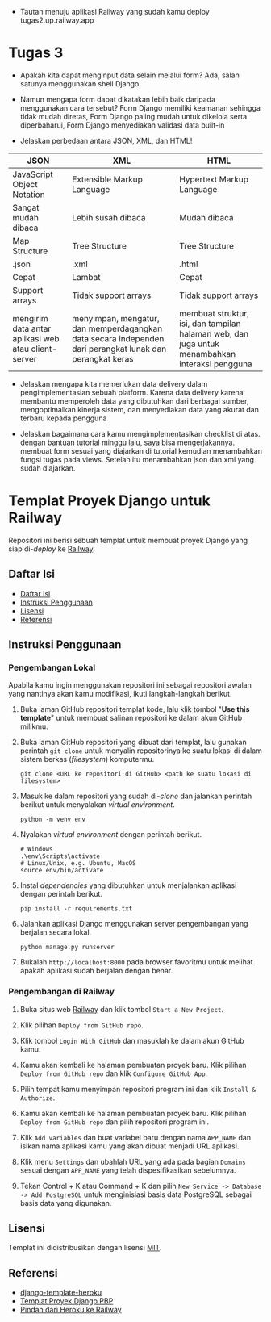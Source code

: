 - Tautan menuju aplikasi Railway yang sudah kamu deploy
tugas2.up.railway.app

# Tugas 3

- Apakah kita dapat menginput data selain melalui form? 
Ada, salah satunya menggunakan shell Django. 

- Namun mengapa form dapat dikatakan lebih baik daripada menggunakan cara tersebut?
Form Django memiliki keamanan sehingga tidak mudah diretas, Form Django paling mudah untuk dikelola serta diperbaharui, Form Django menyediakan validasi data built-in

- Jelaskan perbedaan antara JSON, XML, dan HTML!

| JSON | XML | HTML |
| --- | --- | --- |
| JavaScript Object Notation | Extensible Markup Language | Hypertext Markup Language |
| Sangat mudah dibaca | Lebih susah dibaca | Mudah dibaca |
| Map Structure | Tree Structure | Tree Structure |
| .json | .xml | .html | 
| Cepat | Lambat | Cepat |
| Support arrays | Tidak support arrays | Tidak support arrays |
| mengirim data antar aplikasi web atau client-server | menyimpan, mengatur, dan memperdagangkan data secara independen dari perangkat lunak dan perangkat keras | membuat struktur, isi, dan tampilan halaman web, dan juga untuk menambahkan interaksi pengguna | 

- Jelaskan mengapa kita memerlukan data delivery dalam pengimplementasian sebuah platform.
Karena data delivery karena membantu memperoleh data yang dibutuhkan dari berbagai sumber, mengoptimalkan kinerja sistem, dan menyediakan data yang akurat dan terbaru kepada pengguna

- Jelaskan bagaimana cara kamu mengimplementasikan checklist di atas.
dengan bantuan tutorial minggu lalu, saya bisa mengerjakannya. membuat form sesuai yang diajarkan di tutorial kemudian menambahkan fungsi tugas pada views. Setelah itu menambahkan json dan xml yang sudah diajarkan. 

# Templat Proyek Django untuk Railway

Repositori ini berisi sebuah templat untuk membuat proyek Django yang siap di-*deploy* ke [Railway](https://railway.app/).

## Daftar Isi

- [Daftar Isi](#daftar-isi)
- [Instruksi Penggunaan](#instruksi-penggunaan)
- [Lisensi](#lisensi)
- [Referensi](#referensi)

## Instruksi Penggunaan

### Pengembangan Lokal

Apabila kamu ingin menggunakan repositori ini sebagai repositori awalan yang nantinya akan kamu modifikasi, ikuti langkah-langkah berikut.

1. Buka laman GitHub repositori templat kode, lalu klik tombol "**Use this template**"
   untuk membuat salinan repositori ke dalam akun GitHub milikmu.

2. Buka laman GitHub repositori yang dibuat dari templat, lalu gunakan perintah
   `git clone` untuk menyalin repositorinya ke suatu lokasi di dalam sistem
   berkas (*filesystem*) komputermu.

   ```shell
   git clone <URL ke repositori di GitHub> <path ke suatu lokasi di filesystem>
   ```

3. Masuk ke dalam repositori yang sudah di-*clone* dan jalankan perintah berikut
   untuk menyalakan *virtual environment*.

   ```shell
   python -m venv env
   ```

4. Nyalakan *virtual environment* dengan perintah berikut.

   ```shell
   # Windows
   .\env\Scripts\activate
   # Linux/Unix, e.g. Ubuntu, MacOS
   source env/bin/activate
   ```

5. Instal *dependencies* yang dibutuhkan untuk menjalankan aplikasi dengan perintah berikut.

   ```shell
   pip install -r requirements.txt
   ```

6. Jalankan aplikasi Django menggunakan server pengembangan yang berjalan secara lokal.

   ```shell
   python manage.py runserver
   ```

7. Bukalah `http://localhost:8000` pada browser favoritmu untuk melihat apakah aplikasi sudah berjalan dengan benar.

### Pengembangan di Railway

1. Buka situs web [Railway](https://railway.app/) dan klik tombol `Start a New Project`.

2. Klik pilihan `Deploy from GitHub repo`.

3. Klik tombol `Login With GitHub` dan masuklah ke dalam akun GitHub kamu.

4. Kamu akan kembali ke halaman pembuatan proyek baru. Klik pilihan `Deploy from GitHub repo` dan klik `Configure GitHub App`.

5. Pilih tempat kamu menyimpan repositori program ini dan klik `Install & Authorize`.

6. Kamu akan kembali ke halaman pembuatan proyek baru. Klik pilihan `Deploy from GitHub repo` dan pilih repositori program ini.

7. Klik `Add variables` dan buat variabel baru dengan nama `APP_NAME` dan isikan nama aplikasi kamu yang akan dibuat menjadi URL aplikasi.

8. Klik menu `Settings` dan ubahlah URL yang ada pada bagian `Domains` sesuai dengan `APP_NAME` yang telah dispesifikasikan sebelumnya.

9. Tekan Control + K atau Command + K dan pilih `New Service -> Database -> Add PostgreSQL` untuk menginisiasi basis data PostgreSQL sebagai basis data yang digunakan.

## Lisensi

Templat ini didistribusikan dengan lisensi [MIT](LICENSE).

## Referensi

- [django-template-heroku](https://github.com/laymonage/django-template-heroku)
- [Templat Proyek Django PBP](https://github.com/pbp-fasilkom-ui/django-pbp-template)
- [Pindah dari Heroku ke Railway](https://determinedguy.github.io/cecoret/heroku-to-railway/)
